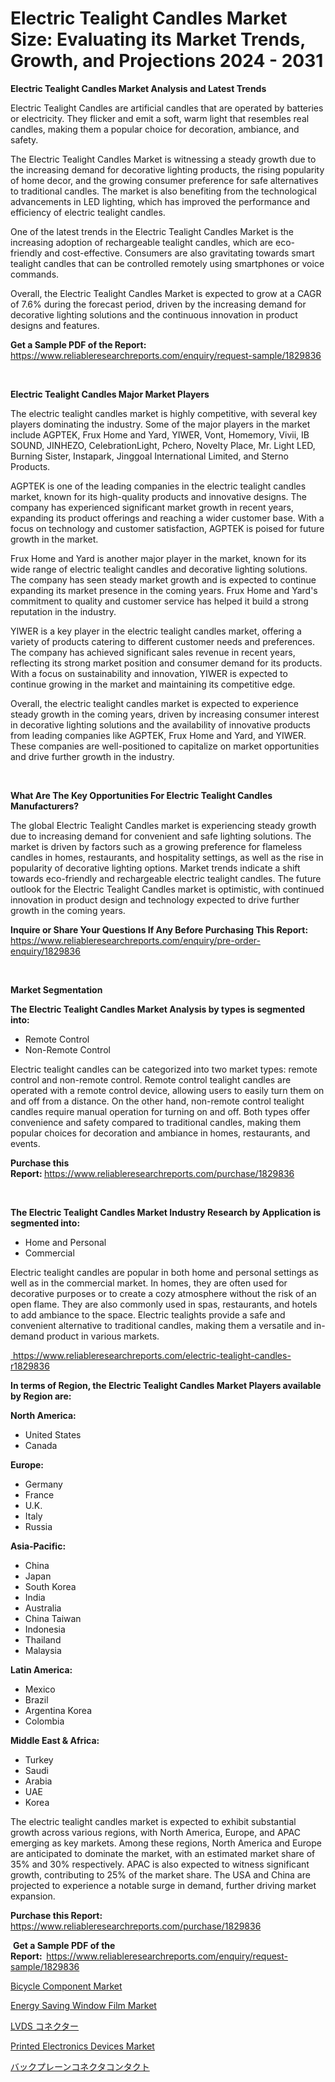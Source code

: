 <p><h1>Electric Tealight Candles Market Size: Evaluating its Market Trends, Growth, and Projections 2024 - 2031</h1></p><p><strong>Electric Tealight Candles Market Analysis and Latest Trends</strong></p>
<p><p>Electric Tealight Candles are artificial candles that are operated by batteries or electricity. They flicker and emit a soft, warm light that resembles real candles, making them a popular choice for decoration, ambiance, and safety.</p><p>The Electric Tealight Candles Market is witnessing a steady growth due to the increasing demand for decorative lighting products, the rising popularity of home decor, and the growing consumer preference for safe alternatives to traditional candles. The market is also benefiting from the technological advancements in LED lighting, which has improved the performance and efficiency of electric tealight candles.</p><p>One of the latest trends in the Electric Tealight Candles Market is the increasing adoption of rechargeable tealight candles, which are eco-friendly and cost-effective. Consumers are also gravitating towards smart tealight candles that can be controlled remotely using smartphones or voice commands.</p><p>Overall, the Electric Tealight Candles Market is expected to grow at a CAGR of 7.6% during the forecast period, driven by the increasing demand for decorative lighting solutions and the continuous innovation in product designs and features.</p></p>
<p><strong>Get a Sample PDF of the Report:&nbsp;</strong> <a href="https://www.reliableresearchreports.com/enquiry/request-sample/1829836">https://www.reliableresearchreports.com/enquiry/request-sample/1829836</a></p>
<p>&nbsp;</p>
<p><strong>Electric Tealight Candles Major Market Players</strong></p>
<p><p>The electric tealight candles market is highly competitive, with several key players dominating the industry. Some of the major players in the market include AGPTEK, Frux Home and Yard, YIWER, Vont, Homemory, Vivii, IB SOUND, JINHEZO, CelebrationLight, Pchero, Novelty Place, Mr. Light LED, Burning Sister, Instapark, Jinggoal International Limited, and Sterno Products.</p><p>AGPTEK is one of the leading companies in the electric tealight candles market, known for its high-quality products and innovative designs. The company has experienced significant market growth in recent years, expanding its product offerings and reaching a wider customer base. With a focus on technology and customer satisfaction, AGPTEK is poised for future growth in the market.</p><p>Frux Home and Yard is another major player in the market, known for its wide range of electric tealight candles and decorative lighting solutions. The company has seen steady market growth and is expected to continue expanding its market presence in the coming years. Frux Home and Yard's commitment to quality and customer service has helped it build a strong reputation in the industry.</p><p>YIWER is a key player in the electric tealight candles market, offering a variety of products catering to different customer needs and preferences. The company has achieved significant sales revenue in recent years, reflecting its strong market position and consumer demand for its products. With a focus on sustainability and innovation, YIWER is expected to continue growing in the market and maintaining its competitive edge.</p><p>Overall, the electric tealight candles market is expected to experience steady growth in the coming years, driven by increasing consumer interest in decorative lighting solutions and the availability of innovative products from leading companies like AGPTEK, Frux Home and Yard, and YIWER. These companies are well-positioned to capitalize on market opportunities and drive further growth in the industry.</p></p>
<p>&nbsp;</p>
<p><strong>What Are The Key Opportunities For Electric Tealight Candles Manufacturers?</strong></p>
<p><p>The global Electric Tealight Candles market is experiencing steady growth due to increasing demand for convenient and safe lighting solutions. The market is driven by factors such as a growing preference for flameless candles in homes, restaurants, and hospitality settings, as well as the rise in popularity of decorative lighting options. Market trends indicate a shift towards eco-friendly and rechargeable electric tealight candles. The future outlook for the Electric Tealight Candles market is optimistic, with continued innovation in product design and technology expected to drive further growth in the coming years.</p></p>
<p><strong>Inquire or Share Your Questions If Any Before Purchasing This Report:</strong> <a href="https://www.reliableresearchreports.com/enquiry/pre-order-enquiry/1829836">https://www.reliableresearchreports.com/enquiry/pre-order-enquiry/1829836</a></p>
<p>&nbsp;</p>
<p><strong>Market Segmentation</strong></p>
<p><strong>The Electric Tealight Candles Market Analysis by types is segmented into:</strong></p>
<p><ul><li>Remote Control</li><li>Non-Remote Control</li></ul></p>
<p><p>Electric tealight candles can be categorized into two market types: remote control and non-remote control. Remote control tealight candles are operated with a remote control device, allowing users to easily turn them on and off from a distance. On the other hand, non-remote control tealight candles require manual operation for turning on and off. Both types offer convenience and safety compared to traditional candles, making them popular choices for decoration and ambiance in homes, restaurants, and events.</p></p>
<p><strong>Purchase this Report:&nbsp;</strong><a href="https://www.reliableresearchreports.com/purchase/1829836">https://www.reliableresearchreports.com/purchase/1829836</a></p>
<p>&nbsp;</p>
<p><strong>The Electric Tealight Candles Market Industry Research by Application is segmented into:</strong></p>
<p><ul><li>Home and Personal</li><li>Commercial</li></ul></p>
<p><p>Electric tealight candles are popular in both home and personal settings as well as in the commercial market. In homes, they are often used for decorative purposes or to create a cozy atmosphere without the risk of an open flame. They are also commonly used in spas, restaurants, and hotels to add ambiance to the space. Electric tealights provide a safe and convenient alternative to traditional candles, making them a versatile and in-demand product in various markets.</p></p>
<p><a href="https://www.reliableresearchreports.com/electric-tealight-candles-r1829836">&nbsp;https://www.reliableresearchreports.com/electric-tealight-candles-r1829836</a></p>
<p><strong>In terms of Region, the Electric Tealight Candles Market Players available by Region are:</strong></p>
<p>
    <p> <strong> North America: </strong>
        <ul>
            <li>United States</li>
            <li>Canada</li>
        </ul>
        </p> 
    <p> <strong> Europe: </strong>
        <ul>
            <li>Germany</li>
            <li>France</li>
            <li>U.K.</li>
            <li>Italy</li>
            <li>Russia</li>
        </ul>
        </p> 
    <p> <strong> Asia-Pacific: </strong>
        <ul>
            <li>China</li>
            <li>Japan</li>
            <li>South Korea</li>
            <li>India</li>
            <li>Australia</li>
            <li>China Taiwan</li>
            <li>Indonesia</li>
            <li>Thailand</li>
            <li>Malaysia</li>
        </ul>
        </p> 
    <p> <strong> Latin America: </strong>
        <ul>
            <li>Mexico</li>
            <li>Brazil</li>
            <li>Argentina Korea</li>
            <li>Colombia</li>
        </ul>
        </p> 
    <p> <strong> Middle East & Africa: </strong>
        <ul>
            <li>Turkey</li>
            <li>Saudi</li>
            <li>Arabia</li>
            <li>UAE</li>
            <li>Korea</li>
        </ul>
    </p>
    </p>
<p><p>The electric tealight candles market is expected to exhibit substantial growth across various regions, with North America, Europe, and APAC emerging as key markets. Among these regions, North America and Europe are anticipated to dominate the market, with an estimated market share of 35% and 30% respectively. APAC is also expected to witness significant growth, contributing to 25% of the market share. The USA and China are projected to experience a notable surge in demand, further driving market expansion.</p></p>
<p><strong>Purchase this Report: </strong><a href="https://www.reliableresearchreports.com/purchase/1829836">https://www.reliableresearchreports.com/purchase/1829836</a></p>
<p>&nbsp;<strong>Get a Sample PDF of the Report:&nbsp;&nbsp;</strong><a href="https://www.reliableresearchreports.com/enquiry/request-sample/1829836">https://www.reliableresearchreports.com/enquiry/request-sample/1829836</a></p>
<p><strong></strong></p>
<p><p><a href="https://github.com/nathandecarvalho/Market-Research-Report-List-3/blob/main/bicycle-component-market.md">Bicycle Component Market</a></p><p><a href="https://issuu.com/reportprime-2/docs/energy-saving-window-film-market-size-2030.pptx">Energy Saving Window Film Market</a></p><p><a href="https://github.com/EmoryYundt1935/Market-Research-Report-List-1/blob/main/835225538214.md">LVDS コネクター</a></p><p><a href="https://github.com/kosella/Market-Research-Report-List-3/blob/main/printed-electronics-devices-market.md">Printed Electronics Devices Market</a></p><p><a href="https://github.com/mcbeesbxa270/Market-Research-Report-List-1/blob/main/873354238213.md">バックプレーンコネクタコンタクト</a></p></p>